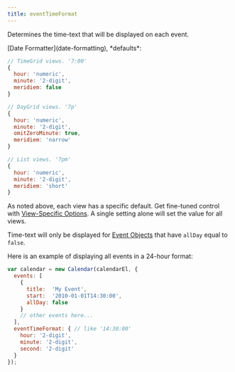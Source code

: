 ```yaml
---
title: eventTimeFormat
---
```


Determines the time-text that will be displayed on each event.

<div class='spec' markdown='1'>
[Date Formatter](date-formatting), *defaults*:

```js
// TimeGrid views. '7:00'
{
  hour: 'numeric',
  minute: '2-digit',
  meridiem: false
}

// DayGrid views. '7p'
{
  hour: 'numeric',
  minute: '2-digit',
  omitZeroMinute: true,
  meridiem: 'narrow'
}

// List views. '7pm'
{
  hour: 'numeric',
  minute: '2-digit',
  meridiem: 'short'
}
```
</div>

As noted above, each view has a specific default. Get fine-tuned control with [View-Specific Options](view-specific-options). A single setting alone will set the value for all views.

Time-text will only be displayed for [Event Objects](event-object) that have `allDay` equal to `false`.

Here is an example of displaying all events in a 24-hour format:

```js
var calendar = new Calendar(calendarEl, {
  events: [
    {
      title:  'My Event',
      start:  '2010-01-01T14:30:00',
      allDay: false
    }
    // other events here...
  ],
  eventTimeFormat: { // like '14:30:00'
    hour: '2-digit',
    minute: '2-digit',
    second: '2-digit'
  }
});
```
